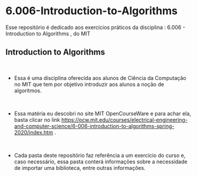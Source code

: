 # 6.006-Introduction-to-Algorithms
Esse repositório é dedicado aos exercícios práticos da disciplina : 6.006 - Introduction to Algorithms , do MIT 
## Introduction to Algorithms ##

<br>

* Essa é uma disciplina oferecida aos alunos de Ciência da Computação no MIT que tem por objetivo introduzir aos alunos a noção de algoritmos.
<br>


* Essa matéria eu descobri no site MIT OpenCourseWare e para achar ela, basta clicar no link https://ocw.mit.edu/courses/electrical-engineering-and-computer-science/6-006-introduction-to-algorithms-spring-2020/index.htm .
<br>


* Cada pasta deste repositório faz referência a um exercício do curso e, caso necessário, essa pasta conterá informações sobre a necessidade de importar uma biblioteca, entre outras informações.

